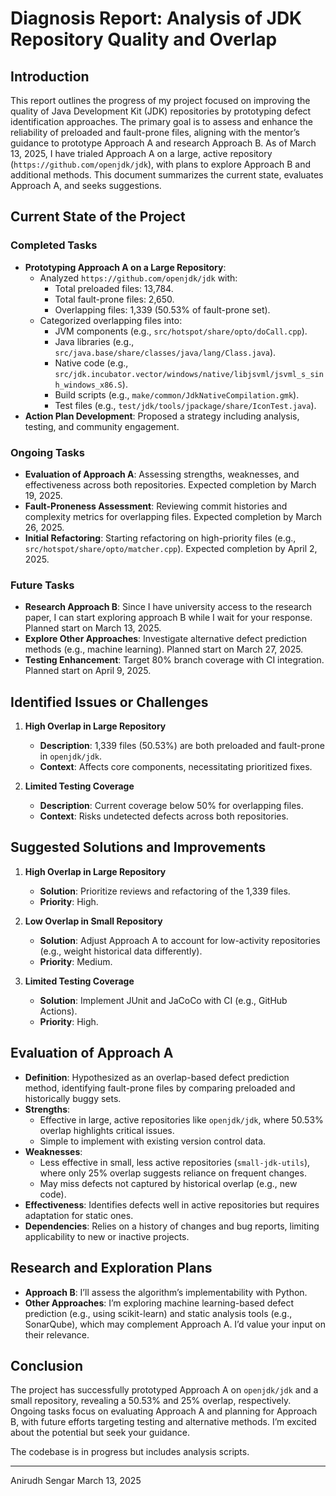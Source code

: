# Diagnosis Report: Analysis of JDK Repository Quality and Overlap

## Introduction

This report outlines the progress of my project focused on improving the quality of Java Development Kit (JDK) repositories by prototyping defect identification approaches. The primary goal is to assess and enhance the reliability of preloaded and fault-prone files, aligning with the mentor’s guidance to prototype Approach A and research Approach B. As of March 13, 2025, I have trialed Approach A on a large, active repository (`https://github.com/openjdk/jdk`), with plans to explore Approach B and additional methods. This document summarizes the current state, evaluates Approach A, and seeks suggestions.

## Current State of the Project

### Completed Tasks
- **Prototyping Approach A on a Large Repository**:
  - Analyzed `https://github.com/openjdk/jdk` with:
    - Total preloaded files: 13,784.
    - Total fault-prone files: 2,650.
    - Overlapping files: 1,339 (50.53% of fault-prone set).
  - Categorized overlapping files into:
    - JVM components (e.g., `src/hotspot/share/opto/doCall.cpp`).
    - Java libraries (e.g., `src/java.base/share/classes/java/lang/Class.java`).
    - Native code (e.g., `src/jdk.incubator.vector/windows/native/libjsvml/jsvml_s_sinh_windows_x86.S`).
    - Build scripts (e.g., `make/common/JdkNativeCompilation.gmk`).
    - Test files (e.g., `test/jdk/tools/jpackage/share/IconTest.java`).
- **Action Plan Development**: Proposed a strategy including analysis, testing, and community engagement.

### Ongoing Tasks
- **Evaluation of Approach A**: Assessing strengths, weaknesses, and effectiveness across both repositories. Expected completion by March 19, 2025.
- **Fault-Proneness Assessment**: Reviewing commit histories and complexity metrics for overlapping files. Expected completion by March 26, 2025.
- **Initial Refactoring**: Starting refactoring on high-priority files (e.g., `src/hotspot/share/opto/matcher.cpp`). Expected completion by April 2, 2025.

### Future Tasks
- **Research Approach B**: Since I have university access to the research paper, I can start exploring approach B while I wait for your response. Planned start on March 13, 2025.
- **Explore Other Approaches**: Investigate alternative defect prediction methods (e.g., machine learning). Planned start on March 27, 2025.
- **Testing Enhancement**: Target 80% branch coverage with CI integration. Planned start on April 9, 2025.

## Identified Issues or Challenges

1. **High Overlap in Large Repository**  
   - **Description**: 1,339 files (50.53%) are both preloaded and fault-prone in `openjdk/jdk`.
   - **Context**: Affects core components, necessitating prioritized fixes.

2. **Limited Testing Coverage**  
   - **Description**: Current coverage below 50% for overlapping files.
   - **Context**: Risks undetected defects across both repositories.

## Suggested Solutions and Improvements

1. **High Overlap in Large Repository**  
   - **Solution**: Prioritize reviews and refactoring of the 1,339 files.
   - **Priority**: High.

2. **Low Overlap in Small Repository**  
   - **Solution**: Adjust Approach A to account for low-activity repositories (e.g., weight historical data differently).
   - **Priority**: Medium.

3. **Limited Testing Coverage**  
   - **Solution**: Implement JUnit and JaCoCo with CI (e.g., GitHub Actions).
   - **Priority**: High.

## Evaluation of Approach A
- **Definition**: Hypothesized as an overlap-based defect prediction method, identifying fault-prone files by comparing preloaded and historically buggy sets.
- **Strengths**:
  - Effective in large, active repositories like `openjdk/jdk`, where 50.53% overlap highlights critical issues.
  - Simple to implement with existing version control data.
- **Weaknesses**:
  - Less effective in small, less active repositories (`small-jdk-utils`), where only 25% overlap suggests reliance on frequent changes.
  - May miss defects not captured by historical overlap (e.g., new code).
- **Effectiveness**: Identifies defects well in active repositories but requires adaptation for static ones.
- **Dependencies**: Relies on a history of changes and bug reports, limiting applicability to new or inactive projects.

## Research and Exploration Plans
- **Approach B**: I’ll assess the algorithm’s implementability with Python.
- **Other Approaches**: I’m exploring machine learning-based defect prediction (e.g., using scikit-learn) and static analysis tools (e.g., SonarQube), which may complement Approach A. I’d value your input on their relevance.

## Conclusion
The project has successfully prototyped Approach A on `openjdk/jdk` and a small repository, revealing a 50.53% and 25% overlap, respectively. Ongoing tasks focus on evaluating Approach A and planning for Approach B, with future efforts targeting testing and alternative methods. I’m excited about the potential but seek your guidance.

The codebase is in progress but includes analysis scripts.

---

Anirudh Sengar
March 13, 2025
